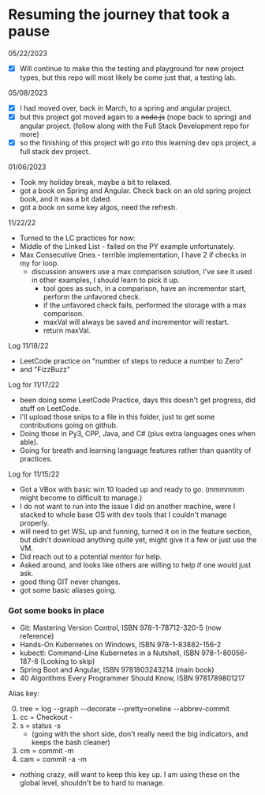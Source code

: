 # Resuming the journey that took a pause
05/22/2023
- [x] Will continue to make this the testing and playground for new project types, but this repo will most likely be come just that, a testing lab.

05/08/2023
- [x] I had moved over, back in March, to a spring and angular project.
- [x] but this project got moved again to a ~~node.js~~ (nope back to spring)  and angular project. (follow along with the Full Stack Development repo for more)
- [x] so the finishing of this project will go into this learning dev ops project, a full stack dev project.

01/06/2023
* Took my holiday break, maybe a bit to relaxed.
* got a book on Spring and Angular. Check back on an old spring project book, and it was a bit dated.
* got a book on some key algos, need the refresh.

11/22/22
* Turned to the LC practices for now:
* Middle of the Linked List - failed on the PY example unfortunately.
* Max Consecutive Ones - terrible implementation, I have 2 if checks in my for loop. 
    * discussion answers use a max comparison solution, I've see it used in other examples, I should learn to pick it up.
        * tool goes as such, in a comparison, have an incrementor start, perform the unfavored check.
        * if the unfavored check fails, performed the storage with a max comparison.
        * maxVal will always be saved and incrementor will restart.
        * return maxVal.

Log 11/18/22
* LeetCode practice on "number of steps to reduce a number to Zero"
* and "FizzBuzz"

Log for 11/17/22
* been doing some LeetCode Practice, days this doesn't get progress, did stuff on LeetCode.
* I'll upload those snips to a file in this folder, just to get some contributions going on github.
* Doing those in Py3, CPP, Java, and C# (plus extra languages ones when able).
* Going for breath and learning language features rather than quantity of practices.

Log for 11/15/22
* Got a VBox with basic win 10 loaded up and ready to go. (mmmmmm might become to difficult to manage.)
* I do not want to run into the issue I did on another machine, were I stacked to whole base OS with dev tools that I couldn't manage properly.
* will need to get WSL up and funning, turned it on in the feature section, but didn't download anything quite yet, might give it a few or just use the VM.
* Did reach out to a potential mentor for help.
* Asked around, and looks like others are willing to help if one would just ask.
* good thing GIT never changes.
* got some basic aliases going.

### Got some books in place
* Git: Mastering Version Control, ISBN 978-1-78712-320-5 (now reference)
* Hands-On Kubernetes on Windows, ISBN 978-1-83882-156-2
* kubectl: Command-Line Kubernetes in a Nutshell, ISBN 978-1-80056-187-8 (Looking to skip)
* Spring Boot and Angular, ISBN 9781803243214 (main book)
* 40 Algorithms Every Programmer Should Know, ISBN 9781789801217


Alias key:

0. tree = log --graph --decorate --pretty=oneline --abbrev-commit
1. cc = Checkout -
2. s = status -s 
    * (going with the short side, don't really need the big indicators, and keeps the bash cleaner)
3. cm = commit -m
4. cam = commit -a -m
* nothing crazy, will want to keep this key up. I am using these on the global level, shouldn't be to hard to manage.
